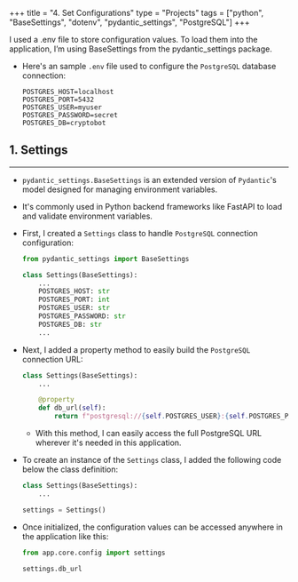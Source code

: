 +++
title = "4. Set Configurations"
type = "Projects"
tags = ["python", "BaseSettings", "dotenv", "pydantic_settings", "PostgreSQL"]
+++

I used a .env file to store configuration values. To load them into the application, I’m using BaseSettings from the pydantic_settings package.

- Here's an sample `.env` file used to configure the `PostgreSQL` database connection:

    ```env
    POSTGRES_HOST=localhost
    POSTGRES_PORT=5432
    POSTGRES_USER=myuser
    POSTGRES_PASSWORD=secret
    POSTGRES_DB=cryptobot
    ```

## 1. Settings

---

- `pydantic_settings.BaseSettings` is an extended version of `Pydantic`'s model designed for managing environment variables.
- It's commonly used in Python backend frameworks like FastAPI to load and validate environment variables.
- First, I created a `Settings` class to handle `PostgreSQL` connection configuration:

    ```python
    from pydantic_settings import BaseSettings

    class Settings(BaseSettings):
        ...
        POSTGRES_HOST: str
        POSTGRES_PORT: int
        POSTGRES_USER: str
        POSTGRES_PASSWORD: str
        POSTGRES_DB: str
        ...
    ```

- Next, I added a property method to easily build the `PostgreSQL` connection URL:

    ```python
    class Settings(BaseSettings):
        ...

        @property
        def db_url(self):
            return f"postgresql://{self.POSTGRES_USER}:{self.POSTGRES_PASSWORD}@{self.POSTGRES_HOST}:{self.POSTGRES_PORT}/{self.POSTGRES_DB}"

    ```

  - With this method, I can easily access the full PostgreSQL URL wherever it's needed in this application.

- To create an instance of the `Settings` class, I added the following code below the class definition:

    ```python
    class Settings(BaseSettings):
        ...

    settings = Settings()
    ```

- Once initialized, the configuration values can be accessed anywhere in the application like this:

    ```python
    from app.core.config import settings

    settings.db_url
    ```
